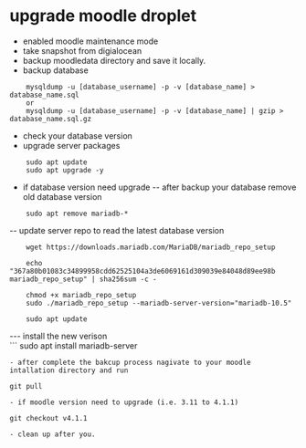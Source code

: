 # upgrade moodle droplet
- enabled moodle maintenance mode 
- take snapshot from digialocean
- backup moodledata directory and save it locally.
- backup database 
```
    mysqldump -u [database_username] -p -v [database_name] >  database_name.sql
    or 
    mysqldump -u [database_username] -p -v [database_name] | gzip >  database_name.sql.gz
```
- check your database version 
- upgrade server packages 
```
    sudo apt update 
    sudo apt upgrade -y
```
- if database version need upgrade
-- after backup your database remove old database version
```
    sudo apt remove mariadb-*
```
-- update server repo to read the latest database version
```
    wget https://downloads.mariadb.com/MariaDB/mariadb_repo_setup
    
    echo "367a80b01083c34899958cdd62525104a3de6069161d309039e84048d89ee98b mariadb_repo_setup" | sha256sum -c -
    
    chmod +x mariadb_repo_setup
    sudo ./mariadb_repo_setup --mariadb-server-version="mariadb-10.5"
    
    sudo apt update
```
--- install the new verison    
    ```
    sudo apt install mariadb-server
```
- after complete the bakcup process nagivate to your moodle intallation directory and run
```
    git pull
```
- if moodle version need to upgrade (i.e. 3.11 to 4.1.1) 
```
    git checkout v4.1.1
```
- clean up after you. 
